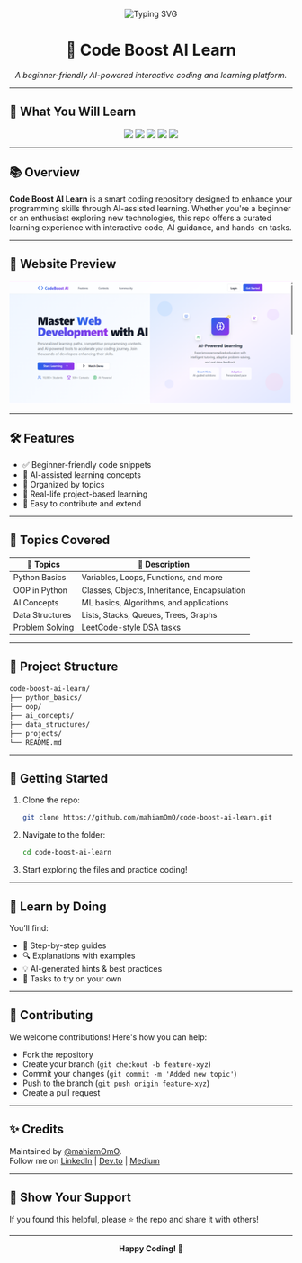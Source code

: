 <p align="center">
  <img src="https://readme-typing-svg.herokuapp.com?font=Fira+Code&size=24&pause=1000&color=6C63FF&center=true&vCenter=true&width=435&lines=🚀+Welcome+to+Code+Boost+AI+Learn!+" alt="Typing SVG" />
</p>

<h1 align="center">🧠 Code Boost AI Learn</h1>

<p align="center">
  <em>A beginner-friendly AI-powered interactive coding and learning platform.</em>
</p>

---

## 🚀 What You Will Learn

<p align="center">
  <img src="https://img.shields.io/badge/Python-3776AB?style=for-the-badge&logo=python&logoColor=white" />
  <img src="https://img.shields.io/badge/Artificial%20Intelligence-191C24?style=for-the-badge&logo=openai&logoColor=white" />
  <img src="https://img.shields.io/badge/OOP-00599C?style=for-the-badge&logo=codingninjas&logoColor=white" />
  <img src="https://img.shields.io/badge/DSA-FBCA04?style=for-the-badge&logo=leetcode&logoColor=black" />
  <img src="https://img.shields.io/badge/Machine%20Learning-00C7B7?style=for-the-badge&logo=scikit-learn&logoColor=white" />
</p>

---
## 📚 Overview

**Code Boost AI Learn** is a smart coding repository designed to enhance your programming skills through AI-assisted learning. Whether you're a beginner or an enthusiast exploring new technologies, this repo offers a curated learning experience with interactive code, AI guidance, and hands-on tasks.

---
## 📸 Website Preview

![Home](./home.png)

---

## 🛠️ Features

- ✅ Beginner-friendly code snippets  
- 🤖 AI-assisted learning concepts  
- 📂 Organized by topics  
- 🧪 Real-life project-based learning  
- 📌 Easy to contribute and extend  

---

## 🧾 Topics Covered

| 🚀 Topics        | 💬 Description                                 |
|------------------|-----------------------------------------------|
| Python Basics     | Variables, Loops, Functions, and more         |
| OOP in Python     | Classes, Objects, Inheritance, Encapsulation |
| AI Concepts       | ML basics, Algorithms, and applications       |
| Data Structures   | Lists, Stacks, Queues, Trees, Graphs          |
| Problem Solving   | LeetCode-style DSA tasks                      |

---

## 📁 Project Structure

```
code-boost-ai-learn/
├── python_basics/
├── oop/
├── ai_concepts/
├── data_structures/
├── projects/
└── README.md
```

---

## 🚀 Getting Started

1. Clone the repo:
   ```bash
   git clone https://github.com/mahiamOmO/code-boost-ai-learn.git
   ```

2. Navigate to the folder:
   ```bash
   cd code-boost-ai-learn
   ```

3. Start exploring the files and practice coding!

---

## 🧠 Learn by Doing

You’ll find:
- 📘 Step-by-step guides  
- 🔍 Explanations with examples  
- 💡 AI-generated hints & best practices  
- 📝 Tasks to try on your own  

---

## 🤝 Contributing

We welcome contributions! Here's how you can help:

- Fork the repository  
- Create your branch (`git checkout -b feature-xyz`)  
- Commit your changes (`git commit -m 'Added new topic'`)  
- Push to the branch (`git push origin feature-xyz`)  
- Create a pull request  

---

## ✨ Credits

Maintained by [@mahiamOmO](https://github.com/mahiamOmO).  
Follow me on [LinkedIn](https://linkedin.com/in/mahiamomo12/) | [Dev.to](https://dev.to/mahiamomo) | [Medium](https://medium.com/@mahiamomo)

---

## 🌟 Show Your Support

If you found this helpful, please ⭐ the repo and share it with others!

---

<p align="center">
  <strong>Happy Coding! 🚀</strong>
</p>
